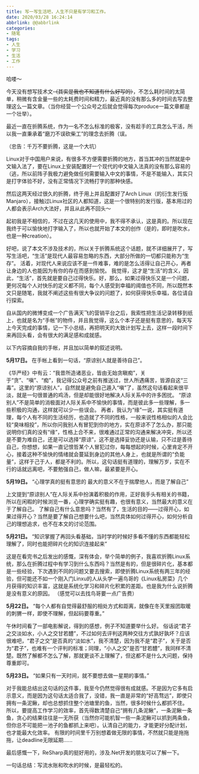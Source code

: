 ```yaml
---
title: 写一写生活吧，人生不只是有学习和工作。
date: 2020/03/28 16:24:14
abbrlink: @@abbrlink
categories:
- 随笔
tags:
- 人生
- 学习
- 生活
- 工作
---
```

哈喽～

今天没有想写技术文~~（其实是我也不知道有什么好写的）~~，不怎么耗时间的太简单，稍微有含金量一些的太耗费时间和精力，最近真的没有那么多的时间去写去整理这么一篇文章。（当你经营一个公众号之后就会觉得每次produce一篇文章都是一个壮举）。

最近一直在折腾系统，作为一名不怎么标准的极客，没有趁手的工具怎么干活，所以我一直秉承着“磨刀不误砍柴工”的理念去折腾（误。

（忠告：千万不要折腾，这是一个大坑）

Linux对于中国用户来说，有很多不方便需要折腾的地方，首当其冲的当然就是中文输入法了，要在Linux上安装配置好一个现代的中文输入法真的没有那么容易的（逃，所以前阵子我极力避免做任何需要输入中文的事情，不是不能输入，其实只是打字体验不好，没有正常情况下流畅打字的那种快感。

然后这两天经过很久的折腾，终于用上并且配置好了Arch Linux（的衍生发行版Manjaro），接触过Linux社区的人都知道，这是一个很特别的发行版，基本用过的人都会表示Arch大法好，并且从此再不回头～

起初我是不相信的，不过在这几天的使用中，我不得不承认，这是真的。所以现在我终于可以愉快地打字输入了，所以也就开始了本文的创作（是的，即时是吹水，也是一种creation）。

好吧，说了本文不涉及技术的，所以关于折腾系统这个话题，就不详细展开了，写写生活吧，“生活”是现代人最容易忽略的东西，大部分所做的一切都只能称为“生存”。
活着，对现代人来说应该不是一件难事，难的是怎么活得让自己开心，再者让身边的人也能因为有你的存在而感到愉悦。
我觉得，这才是“生活”的含义，因此，“生活”，首先就是要自己过得快乐。好，那么，如果过得快乐又是一个问题，更何况每个人对快乐的定义都不同，每个人感受到幸福的阈值也不同，所以既然本文只是随笔，我就不阐述这些有很大争议的问题了，如何获得快乐幸福，各位请自行探索。

自从国内的微博变成一个广告满天飞的营销平台之后，我索性把生活记录转移到纸上，也就是名为“手帐”的物件，并且我觉得，这么个本子还是挺有意思的，每天写上今天完成的事情，记一下小总结，再把明天的大致计划写上去，这样一段时间下来再回头看，会有很大的满足感和成就感。

以下内容摘自我的手帐，并且加以简单的叙述说明。

**5月17日。**
在手帐上看到一句话，“原谅别人就是善待自己”。

《华严经》中有云：“我昔所造诸恶业，皆由无始贪瞋痴”，关于“贪”、“嗔”、“痴”，我记得公众号之前有推送过，世人所遇痛苦，皆源自这“三毒”。这里的“原谅别人”，自然就是避免自己遁入“嗔”了，虽然这句话看起来很平淡，就是一句很普通的鸡汤，但是却能很好地解决人际关系中的许多困扰。
“原谅别人”不是简单的消极面对人际关系中不愉快的事情，而是彼此多一些理解，多一些积极的沟通，这样就可以少一些误会。
再者，我认为“缘”一说，其实挺有道理，每个人有不同的生活经历，也造就了不同的性格，一般来说性格相似的人会比较“臭味相投”，所以你问我别人有冒犯到你的地方，实在原谅不了怎么办，那只能说明你们真的没有“缘”，性格上合不来，很难通过正常的沟通来解决冲突，所以还是不要为难自己，还是可以选择“原谅”，这不是选择妥协还是认输，只不过是善待自己，你想想，如果一直记恨哲某个人冒犯过你，每每想起的时候，心里肯定不开心，接着这种不愉快的情绪就会蔓延到身边的其他人身上，也就是所谓的“负能量”，这样于己于人，都是不利的。所以，这句话挺有道理的，理解万岁，实在不行的话就远离吧，不要勉强自己，做人嘛，最紧要是开心。


**5月19日。**
“心理学真的挺有意思的
最大的意义不在于揣摩他人，而是了解自己”

上文提到“原谅别人”在人际关系中扮演着积极的作用，正好我手头有相关的书籍，所以在闲暇的时候浏览一番，心理学确实挺有趣，也很有意义，当然最大的意义在于了解自己。
了解自己有什么意思吗？当然有了，生活的目的——过得开心，如果过得开心？当然是要了解自己想要什么吧，当然具体如何过得开心，如何分析自己的理想追求，也不在本文的讨论范围。



**5月21日。**
“知识掌握了再回头看基础，当时学的时候好多看不懂的东西都能轻松理解了，同时也能把碎片化的知识连接起来”

这是在看完书之后发出的感慨，深有体会，举个简单的例子，我喜欢折腾Linux系统，那么在折腾过程中有学习到什么东西吗？当然是有的，但是很碎片化，基本都是一些经验，下次遇到不同的问题又要去搜索，即使折腾Linux系统有两三年的经验，但可能还不如一个刚入门Linxu的人从头学一遍鸟哥的《Linux私房菜》几个月获得的知识丰富，这就是系统化学习和碎片化积累的差距。也是我为什么说折腾是没有意义的原因。
（感觉可以去找鸟哥要一点广告费）



**5月22日。**
“每个人都有自觉得最舒服的相处方式和距离，就像在冬天里报团取暖的刺猬一样，即使不理解，但起码要尊重。”

午休时间看了一部电影解说，得到的感想，例子不知道要举什么好。
俗话说“君子之交淡如水，小人之交甘若醴”，不过如何去评判这两种交往方式孰好孰坏？应该很难吧，“君子之交”是否真的“淡如水”，我不清楚，因为我不是“君子”，关于是否为“君子”，也难有一个评判的标准；同理，“小人之交”是否“甘若醴”，我同样不清楚。既然了解都不怎么了解，那就更谈不上理解了，但这都不是什么大问题，保持尊重即可。


**5月23日。**
“如果只有一天时间，就不要想去做一星期的事情。”

对于我能总结出这句话的这件事，我至今仍然觉得很有成就感。不是因为它多有启示意义，而是因为这句话太适合我了，没错，我一直是非常的“好高骛远”，即使只拥有一条泥鳅，却也总想抓住整个池塘里的鱼，当然，很多时候什么都抓不住。
所以，要提高工作学习的效率，首先得数清楚自己“拥有几条泥鳅”，一条泥鳅一条鱼，贪心的结果往往是一无所获（当然你可能机智一些一条泥鳅可以抓到两条鱼，但你总不可能把一池子的鱼都抓上来吧）。认清自己的能力，才能更好分配计划，也才能最大化效率。
有限的时间里千万别想着做无限的事情，不然就只能是拖拖拖，让deadline无限延期......


最后感慨一下，ReSharp真的挺好用的，涉及.Net开发的朋友可以了解一下。


一句话总结：写流水账和吹水的时候，是最轻松的。








